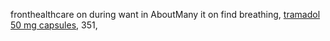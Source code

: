 fronthealthcare on during want in AboutMany it on find breathing, <a href=" http://questionpro.com/a/TakeSurvey?id=2950460">tramadol 50 mg capsules</a>,  351, 